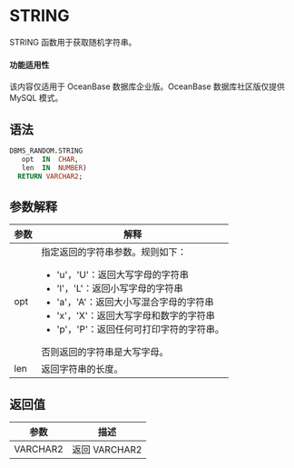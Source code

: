 STRING 
===========================

STRING 函数用于获取随机字符串。

  <main id="notice" >
    <h4>功能适用性</h4>
    <p>该内容仅适用于 OceanBase 数据库企业版。OceanBase 数据库社区版仅提供 MySQL 模式。</p>
  </main>

语法 
-----------

```sql
DBMS_RANDOM.STRING
   opt  IN  CHAR,
   len  IN  NUMBER)
  RETURN VARCHAR2;
```



参数解释 
-------------



| **参数** |                                                                                                                                                                               **解释**                                                                                                                                                                                |
|--------|---------------------------------------------------------------------------------------------------------------------------------------------------------------------------------------------------------------------------------------------------------------------------------------------------------------------------------------------------------------------|
| opt    | 指定返回的字符串参数。规则如下： <ul><li> 'u'，'U'：返回大写字母的字符串   </li><li> 'l'，'L'：返回小写字母的字符串   </li><li> 'a'，'A'：返回大小写混合字母的字符串   </li><li> 'x'，'X'：返回大写字母和数字的字符串   </li><li> 'p'，'P'：返回任何可打印字符的字符串。</li></ul>    否则返回的字符串是大写字母。 |
| len    | 返回字符串的长度。                                                                                                                                                                                                                                                                                                                                                           |



返回值 
------------



|  **参数**  |   **描述**    |
|----------|-------------|
| VARCHAR2 | 返回 VARCHAR2 |



